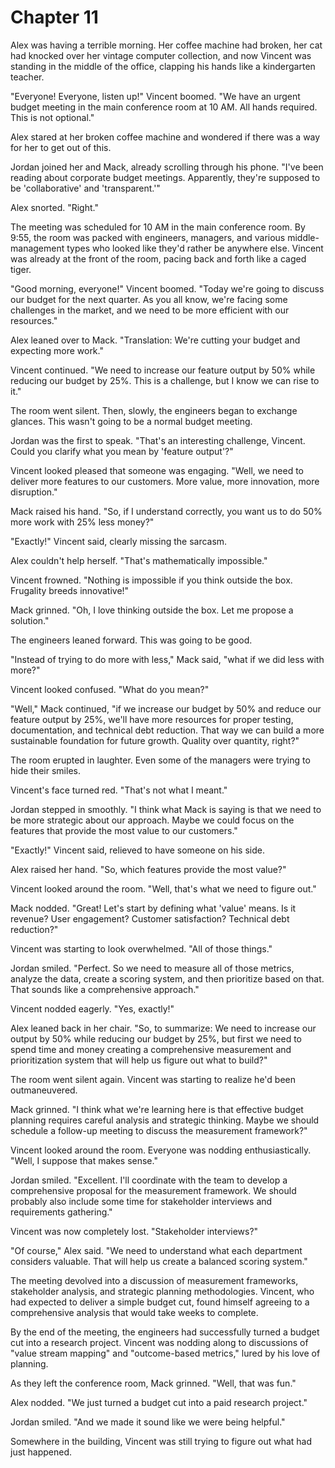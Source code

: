 # Chapter 11

Alex was having a terrible morning. Her coffee machine had broken, her cat had knocked over her vintage computer collection, and now Vincent was standing in the middle of the office, clapping his hands like a kindergarten teacher.

"Everyone! Everyone, listen up!" Vincent boomed. "We have an urgent budget meeting in the main conference room at 10 AM. All hands required. This is not optional."

Alex stared at her broken coffee machine and wondered if there was a way for her to get out of this.

Jordan joined her and Mack, already scrolling through his phone. "I've been reading about corporate budget meetings. Apparently, they're supposed to be 'collaborative' and 'transparent.'"

Alex snorted. "Right."

The meeting was scheduled for 10 AM in the main conference room. By 9:55, the room was packed with engineers, managers, and various middle-management types who looked like they'd rather be anywhere else. Vincent was already at the front of the room, pacing back and forth like a caged tiger.

"Good morning, everyone!" Vincent boomed. "Today we're going to discuss our budget for the next quarter. As you all know, we're facing some challenges in the market, and we need to be more efficient with our resources."

Alex leaned over to Mack. "Translation: We're cutting your budget and expecting more work."

Vincent continued. "We need to increase our feature output by 50% while reducing our budget by 25%. This is a challenge, but I know we can rise to it."

The room went silent. Then, slowly, the engineers began to exchange glances. This wasn't going to be a normal budget meeting.

Jordan was the first to speak. "That's an interesting challenge, Vincent. Could you clarify what you mean by 'feature output'?"

Vincent looked pleased that someone was engaging. "Well, we need to deliver more features to our customers. More value, more innovation, more disruption."

Mack raised his hand. "So, if I understand correctly, you want us to do 50% more work with 25% less money?"

"Exactly!" Vincent said, clearly missing the sarcasm.

Alex couldn't help herself. "That's mathematically impossible."

Vincent frowned. "Nothing is impossible if you think outside the box.  Frugality breeds innovative!"

Mack grinned. "Oh, I love thinking outside the box. Let me propose a solution."

The engineers leaned forward. This was going to be good.

"Instead of trying to do more with less," Mack said, "what if we did less with more?"

Vincent looked confused. "What do you mean?"

"Well," Mack continued, "if we increase our budget by 50% and reduce our feature output by 25%, we'll have more resources for proper testing, documentation, and technical debt reduction. That way we can build a more sustainable foundation for future growth. Quality over quantity, right?"

The room erupted in laughter. Even some of the managers were trying to hide their smiles.

Vincent's face turned red. "That's not what I meant."

Jordan stepped in smoothly. "I think what Mack is saying is that we need to be more strategic about our approach. Maybe we could focus on the features that provide the most value to our customers."

"Exactly!" Vincent said, relieved to have someone on his side.

Alex raised her hand. "So, which features provide the most value?"

Vincent looked around the room. "Well, that's what we need to figure out."

Mack nodded. "Great! Let's start by defining what 'value' means. Is it revenue? User engagement? Customer satisfaction? Technical debt reduction?"

Vincent was starting to look overwhelmed. "All of those things."

Jordan smiled. "Perfect. So we need to measure all of those metrics, analyze the data, create a scoring system, and then prioritize based on that. That sounds like a comprehensive approach."

Vincent nodded eagerly. "Yes, exactly!"

Alex leaned back in her chair. "So, to summarize: We need to increase our output by 50% while reducing our budget by 25%, but first we need to spend time and money creating a comprehensive measurement and prioritization system that will help us figure out what to build?"

The room went silent again. Vincent was starting to realize he'd been outmaneuvered.

Mack grinned. "I think what we're learning here is that effective budget planning requires careful analysis and strategic thinking. Maybe we should schedule a follow-up meeting to discuss the measurement framework?"

Vincent looked around the room. Everyone was nodding enthusiastically. "Well, I suppose that makes sense."

Jordan smiled. "Excellent. I'll coordinate with the team to develop a comprehensive proposal for the measurement framework. We should probably also include some time for stakeholder interviews and requirements gathering."

Vincent was now completely lost. "Stakeholder interviews?"

"Of course," Alex said. "We need to understand what each department considers valuable. That will help us create a balanced scoring system."

The meeting devolved into a discussion of measurement frameworks, stakeholder analysis, and strategic planning methodologies. Vincent, who had expected to deliver a simple budget cut, found himself agreeing to a comprehensive analysis that would take weeks to complete.

By the end of the meeting, the engineers had successfully turned a budget cut into a research project. Vincent was nodding along to discussions of "value stream mapping" and "outcome-based metrics," lured by his love of planning.

As they left the conference room, Mack grinned. "Well, that was fun."

Alex nodded. "We just turned a budget cut into a paid research project."

Jordan smiled. "And we made it sound like we were being helpful."

Somewhere in the building, Vincent was still trying to figure out what had just happened.